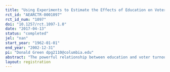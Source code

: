 ```yaml
---
title: "Using Experiments to Estimate the Effects of Education on Voter Turnout"
rct_id: "AEARCTR-0001097"
rct_id_num: "1097"
doi: "10.1257/rct.1097-1.0"
date: "2017-04-13"
status: "completed"
jel: "nan"
start_year: "1962-01-01"
end_year: "2002-12-31"
pi: "Donald Green dpg2110@columbia.edu"
abstract: "The powerful relationship between education and voter turnout is arguably the most well-documented and robust finding in American survey research. Yet the causal interpretation of this relationship remains controversial, with many authors suggesting that the apparent link between education and turnout is spurious. In contrast to previous work, which has relied on observational data to assess the effect of education on voter turnout, this article analyzes two randomized experiments and one quasi-experiment in which educational attainment was altered exogenously. We track the children in these experiments over the long term, examining their voting rates as adults. In all three studies, we find that exogenously induced changes in high school graduation rates have powerful effects on voter turnout rates. These results imply that the correlation between education and turnout is indeed causal. We discuss some of the pathways by which education may transmit its influence."
layout: registration
---
```


